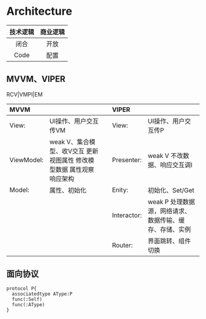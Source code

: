# Architecture

| 技术逻辑 | 商业逻辑 |
| :-: | :-: |
| 闭合 | 开放 |
| Code | 配置 |

## MVVM、VIPER

RCV|VMPI|EM

|**MVVM**|  |  |**VIPER**|  |
| :- | :- | :- | :- | :- |
| View: | UI操作、用户交互传VM |  | View: | UI操作、用户交互传P |
| ViewModel: | weak V、集合模型、收V交互 更新视图属性 修改模型数据 属性观察响应架构 |  | Presenter: | weak V 不改数据、响应交互调I |
| Model: | 属性、初始化 |  | Enity: | 初始化、Set/Get |
|  |  |  | Interactor: | weak P 处理数据源，网络请求、数据传输、缓存、存储、实例 |
|  |  |  | Router: | 界面跳转、组件切换 |

## 面向协议
```
protocol P{
  associatedtype AType:P
  func(:Self)
  func(:AType)
}
```
